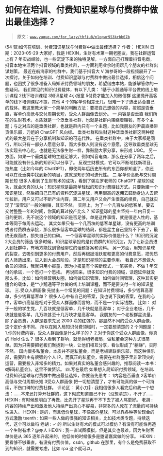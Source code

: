 # 如何在培训、付费知识星球与付费群中做出最佳选择？

> 原文：[`www.yuque.com/for_lazy/thfiu8/nlppwr953krbb67b`](https://www.yuque.com/for_lazy/thfiu8/nlppwr953krbb67b)

<ne-h2 id="319ecbb2" data-lake-id="319ecbb2"><ne-heading-ext><ne-heading-anchor></ne-heading-anchor><ne-heading-fold></ne-heading-fold></ne-heading-ext><ne-heading-content><ne-text id="u9284d2da">(54 赞)如何在培训、付费知识星球与付费群中做出最佳选择？</ne-text></ne-heading-content></ne-h2> <ne-p id="u9610255c" data-lake-id="u9610255c"><ne-text id="ub9e86fd8">作者： HEXIN</ne-text></ne-p> <ne-p id="u29b78c3d" data-lake-id="u29b78c3d"><ne-text id="ua74e2a1a">日期：2023-05-29</ne-text></ne-p> <ne-p id="u512908c8" data-lake-id="u512908c8"><ne-text id="u2e48abb9">大家好，我是 HEXIN，生财有术第一期老圈友，我在社群运营上有 7 年实战经验，也一些沉淀下来的独特见解，一方面自己打理着抖音电商，抖音本地生活两个抖音领域的垂类社群，一方面利用业余时间帮几个朋友的社群出谋划策。</ne-text></ne-p> <ne-p id="ubd25c08f" data-lake-id="ubd25c08f"><ne-text id="ue97d4eb8">最近在航海家的社群中，我们基于抖音大 V 海参哥的一段视频展开了一次探讨，关于</ne-text><ne-text id="ud6c37ec9" ne-bold="true">如何在培训、付费知识星球与付费群中做出最佳选择</ne-text><ne-text id="u210cde7b">，相信这个问题，也困扰了很多准备入局知识付费领域的朋友，希望借由本帖，能够解答你的一些疑问。</ne-text></ne-p> <ne-p id="u2f0ea0b4" data-lake-id="u2f0ea0b4"><ne-text id="u8debc766">我们常见的知识付费载体，有以下几类：</ne-text></ne-p> <ne-oli index-type="0"><ne-oli-i>1</ne-oli-i><ne-oli-c class="ne-oli-content" id="ud123f325" data-lake-id="ud123f325"><ne-text id="u96cf3fd6">基于小鹅通等平台做的线上培训课程</ne-text></ne-oli-c></ne-oli> <ne-oli index-type="0"><ne-oli-i>2</ne-oli-i><ne-oli-c class="ne-oli-content" id="u06c70cf1" data-lake-id="u06c70cf1"><ne-text id="u40c4246c">线下培训课程</ne-text></ne-oli-c></ne-oli> <ne-oli index-type="0"><ne-oli-i>3</ne-oli-i><ne-oli-c class="ne-oli-content" id="uac24ea37" data-lake-id="uac24ea37"><ne-text id="u836e235d">知识星球</ne-text></ne-oli-c></ne-oli> <ne-oli index-type="0"><ne-oli-i>4</ne-oli-i><ne-oli-c class="ne-oli-content" id="u31502067" data-lake-id="u31502067"><ne-text id="u574f6dfc">小报童</ne-text></ne-oli-c></ne-oli> <ne-oli index-type="0"><ne-oli-i>5</ne-oli-i><ne-oli-c class="ne-oli-content" id="uec29089d" data-lake-id="uec29089d"><ne-text id="u9c95269d">付费才能加入的微信群</ne-text></ne-oli-c></ne-oli> <ne-p id="uca2c13c1" data-lake-id="uca2c13c1"><ne-text id="ucc30fcee">这里抛开高客单的线下培训课程不提，其他 4 个的客单价相差无几，很难一下子选出适合自己的载体。我这里教大家一个简单的判断方法：</ne-text><ne-text id="u4c790a98" ne-bold="true">要把自己想做的内容，按照是否垂直，客单价高低与交付周期长短，受众人群画像去划分</ne-text><ne-text id="ud6698eb8" ne-bold="true">。</ne-text></ne-p> <ne-h3 id="2a169ca5" data-lake-id="2a169ca5"><ne-heading-ext><ne-heading-anchor></ne-heading-anchor><ne-heading-fold></ne-heading-fold></ne-heading-ext><ne-heading-content><ne-text id="u3f4690fb">一.内容是否垂直</ne-text></ne-heading-content></ne-h3> <ne-p id="u1d8d0c01" data-lake-id="u1d8d0c01"><ne-text id="ubb1033bf">我们所在的生财有术，本质就是一个泛垂类社群，也就是社群内围绕着赚钱，有多个主题；与之对应的是垂类社群，也就是群内只有一个主题，比如我朋友的尹晨直播带货俱乐部，刀姐的 ChatGPT 风向标。</ne-text></ne-p> <ne-p id="u758ea1ff" data-lake-id="u758ea1ff"><ne-text id="u7be2b075">垂类社群和生财这种泛垂类社群这两种模式的最大差异在于</ne-text><ne-text id="uebd56f07" ne-bold="true">分享机制和知识的可迭代性</ne-text><ne-text id="u9db00728">。</ne-text></ne-p> <ne-p id="u2476213a" data-lake-id="u2476213a"><ne-text id="uddb68004">在垂类社群中，由于大家都是同行，所以只有一部分人愿意分享，而大多数人则没有这个意愿，这导致垂类星球无法实现去中心化，也就是无法像生财一样，靠鼓励大家分享，来形成 UGC。</ne-text></ne-p> <ne-p id="u1a300a64" data-lake-id="u1a300a64"><ne-text id="u06c0e6f4">另一方面，如果一个垂类星球的主题足够大，例如抖音电商，那么在分享了两年之后，可能就没有什么新的知识可以分享了。</ne-text></ne-p> <ne-p id="uede3a17d" data-lake-id="uede3a17d"><ne-text id="ueead16c2">反观生财模式，它可以不断地找新项目，拉热度（比如今年的 ChatGPT），即使两年后历史所有的东西你都知道了，你还可以在泛垂类中找到新的项目，这就是</ne-text><ne-text id="u00a7ba31" ne-bold="true">知识的可迭代性</ne-text><ne-text id="uc3805d70">。</ne-text></ne-p> <ne-h3 id="0308d087" data-lake-id="0308d087"><ne-heading-ext><ne-heading-anchor></ne-heading-anchor><ne-heading-fold></ne-heading-fold></ne-heading-ext><ne-heading-content><ne-text id="u62bf1031">二.客单价高低与交付周期长短</ne-text></ne-heading-content></ne-h3> <ne-p id="u29d7470c" data-lake-id="u29d7470c"><ne-text id="u7172475a">很多人看到了生财有术的成功，看到了粥左罗老师的 ChatGPT 星球的成功，就会天真的认为：知识星球是最简单轻松的知识付费赚钱方式。只要新建一个知识星球，然后把自己已有的资料沉淀进星球，再用很高的返佣去鼓励身边人去帮忙拉新，用户又可以不断产生内容，第二年又用户又会产生很高的续费，自己就实现了“滚雪球”一般的躺赚，其实不然。</ne-text></ne-p> <ne-p id="u76269422" data-lake-id="u76269422"><ne-text id="ueee53578" ne-bold="true">实际上，为了一个几百块的低客单，要去交付整整一年的时间，你真的算过投产比么？</ne-text></ne-p> <ne-p id="u72d56569" data-lake-id="u72d56569"><ne-text id="u072d4f72">知识星球的星主坚持一年内日复一日的更新，先不说这个领域的知识是否足够，单是这件事情，就是很逆人性的，基本等同于每周去运动。</ne-text></ne-p> <ne-p id="uc1f00bab" data-lake-id="uc1f00bab"><ne-text id="uc1d6f1c8">其实如果只有一个几百块的低客单星球，没有更高的培训或者付费群去承接，那么很多低客单星球的结局，都是星主自己坚持不下去了，最终无疾而终，</ne-text><ne-text id="u577fc849" ne-bold="true">损失自己的口碑</ne-text><ne-text id="u1b36902e">。</ne-text></ne-p> <ne-p id="uc2fc1777" data-lake-id="uc2fc1777"><ne-text id="u2fe02866">一个低客单星球的实际价值是什么？</ne-text></ne-p> <ne-oli index-type="0"><ne-oli-i>1</ne-oli-i><ne-oli-c class="ne-oli-content" id="u6e84327f" data-lake-id="u6e84327f"><ne-text id="u27ddc1ba" ne-bold="true">知识的沉淀</ne-text></ne-oli-c></ne-oli> <ne-oli index-type="0"><ne-oli-i>2</ne-oli-i><ne-oli-c class="ne-oli-content" id="ucc8fac29" data-lake-id="ucc8fac29"><ne-text id="u9fc47012" ne-bold="true">大会员的筛选</ne-text></ne-oli-c></ne-oli> <ne-p id="ucf53740b" data-lake-id="ucf53740b"><ne-text id="uba8f1780">很多时候，知识星球承担的是付费群的知识沉淀，为了让新会员进入到社群中，有地方能找到曾经聊过的话题答案和资料。</ne-text></ne-p> <ne-p id="u476e5dd2" data-lake-id="u476e5dd2"><ne-text id="u5b1babb8">另一方面，用知识星球的裂变，去吸引到更多的付费用户，然后再根据活跃度和更高的付费意愿，把优质的人筛选出来，进入到</ne-text><ne-text id="u08030f38" ne-bold="true">大会员</ne-text><ne-text id="uf6448465">阶段，才是知识星球的主要作用。</ne-text></ne-p> <ne-p id="u08144d22" data-lake-id="u08144d22"><ne-text id="u3debd3c7">我自己不想做大会员的领域，我就只用小报童，因为小报童有个买断模式，一笔买卖，不做 1 年交付的承诺，一个愿打一个愿挨。</ne-text></ne-p> <ne-p id="uc98f5a59" data-lake-id="uc98f5a59"><ne-text id="u8040ff5b">再说回来，很多知识付费的领域，话题延伸就没那么多，比如：如何经营朋友圈，如何做知识管理，如何做时间管理，这种其实更适合的载体，是**小鹅通等平台做的线上培训课程，而不是要交付一年的知识星球。</ne-text></ne-p> <ne-h3 id="1b30d221" data-lake-id="1b30d221"><ne-heading-ext><ne-heading-anchor></ne-heading-anchor><ne-heading-fold></ne-heading-fold></ne-heading-ext><ne-heading-content><ne-text id="u3dae309b">三.受众人群画像</ne-text></ne-heading-content></ne-h3> <ne-p id="ua6f04b9b" data-lake-id="ua6f04b9b"><ne-text id="u38153ae9">先抛出一个常见的问题：</ne-text><ne-text id="u4c234832" ne-bold="true">在知识付费领域，多少钱算高客单，多少钱算低客单？</ne-text></ne-p> <ne-p id="ueb1f4dc1" data-lake-id="ueb1f4dc1"><ne-text id="u7cae9cfb">很多人心中有自己的答案，我也说下我的答案，在我的心中，客单价高低是相对于受众人群画像而言的，而不是一个实际钱数。</ne-text></ne-p> <ne-p id="uac16c2b5" data-lake-id="uac16c2b5"><ne-text id="ubc9d7bd7">比如：</ne-text></ne-p> <ne-p id="u472cc4d2" data-lake-id="u472cc4d2"><ne-text id="uc6fce2ba">对于一般的学生党，几百块就是低客单，几千块就是高客单；</ne-text></ne-p> <ne-p id="u63bb717e" data-lake-id="u63bb717e"><ne-text id="ub09ea10a">对于企业老板，几千块就是低客单，几万块甚至十几万块才是高客单。</ne-text></ne-p> <ne-p id="u5251dbb3" data-lake-id="u5251dbb3"><ne-text id="ube745afe">我朋友的一个老板群星流量，除了会员费，入群是要求先发 2000 块的红包的，那显然不同的受众人群画像，这个定价也不同。</ne-text></ne-p> <ne-p id="ub0617ede" data-lake-id="ub0617ede"><ne-text id="ua7197407">所以在刚入局知识付费领域时，一定要想清楚的 2 个问题是：</ne-text></ne-p> <ne-p id="ud5b27fe5" data-lake-id="ud5b27fe5"><ne-text id="u038ee660" ne-bold="true">1.你的付费内容，受众人群画像是什么样子的？</ne-text></ne-p> <ne-p id="u9e07ca39" data-lake-id="u9e07ca39"><ne-text id="u176a0eb0" ne-bold="true">2.对于你这个受众人群画像，你真的 Hold 住么？</ne-text></ne-p> <ne-p id="u121a7e9e" data-lake-id="u121a7e9e"><ne-text id="ue89e0edd">很多人看到了群响，就觉得组老板局，做私董会这种方式很简单。因为只需要把老板们聚拢到一块，让他们相互分享，看似形成了“躺赚”，实际不然。</ne-text></ne-p> <ne-p id="ue2d90e17" data-lake-id="ue2d90e17"><ne-text id="u4ba67fac">国内很多私董会，本质并不是私董会，而是老板建联俱乐部，而这种俱乐部，需要群主有很强的个人 IP。而</ne-text><ne-text id="u05e6083c" ne-bold="true">真正的私董会，需要在社群圈子里非常顶尖的运营，需要投入非常多的精力</ne-text><ne-text id="u08b0aed3">。如果对真实的私董会感兴趣的，推荐阅读一本书：《解码私董会》。这里不做赘诉。</ne-text></ne-p> <ne-h3 id="6e4c1d52" data-lake-id="6e4c1d52"><ne-heading-ext><ne-heading-anchor></ne-heading-anchor><ne-heading-fold></ne-heading-fold></ne-heading-ext><ne-heading-content><ne-text id="u5680c86a">四.写在最后</ne-text></ne-heading-content></ne-h3> <ne-p id="ub39124b5" data-lake-id="ub39124b5"><ne-text id="u4d1db39d">如果想入局知识付费领域，在培训、付费知识星球与付费群中做出最佳选择，你要首先思考：</ne-text></ne-p> <ne-oli index-type="0"><ne-oli-i>1</ne-oli-i><ne-oli-c class="ne-oli-content" id="u205b4ff9" data-lake-id="u205b4ff9"><ne-text id="u40cb84aa" ne-bold="true">内容是否垂直</ne-text></ne-oli-c></ne-oli> <ne-oli index-type="0"><ne-oli-i>2</ne-oli-i><ne-oli-c class="ne-oli-content" id="u9b7dc5de" data-lake-id="u9b7dc5de"><ne-text id="u870d28f2" ne-bold="true">客单价高低与交付周期长短</ne-text></ne-oli-c></ne-oli> <ne-oli index-type="0"><ne-oli-i>3</ne-oli-i><ne-oli-c class="ne-oli-content" id="ub4d07ad4" data-lake-id="ub4d07ad4"><ne-text id="uda368e47" ne-bold="true">受众人群画像</ne-text></ne-oli-c></ne-oli> <ne-p id="uc3736c80" data-lake-id="uc3736c80"><ne-text id="u0dd0a724">把一切想清楚了，才有可能真的做一个可持续，不伤口碑的付费社群。</ne-text></ne-p> <ne-hole id="uf6798ad7" data-lake-id="uf6798ad7"><ne-card data-card-name="hr" data-card-type="block" id="a7j2q" data-event-boundary="card"><ne-p id="u10da9465" data-lake-id="u10da9465"><ne-text id="u1249662e">评论区：</ne-text></ne-p> <ne-p id="ucf7fecd2" data-lake-id="ucf7fecd2"><ne-text id="u1742b8a4">黄小刀🔪 : 我相信很多人看完后和我一个想法：……本来还打算开社群的，这下彻底知道自己不行（没想清楚），不开了……</ne-text> <ne-text id="udbc47754">HEXIN : 有时候想明白了再做，比先开了星球再干不下去了被人骂更好。</ne-text> <ne-text id="u7f77b77d">老胡 : 内容的持续产出和激发他人持续产出真心不容易，非常多的人死在了流量的可持续性进入。</ne-text> <ne-text id="u70e2c94d">HEXIN : 是的，而且低价星球，不像高价星球，可以靠各种等价现金的方式激励</ne-text> <ne-text id="u8508d584">teenth : 如果一些人做的很强的知识相关，比如技术类专题，持续迭代，这个可以做吗</ne-text> <ne-text id="ua16adc5d">老胡 : ✓ 的 所以生财有术的模式可以模仿？有没有可能性再造一个生财有术？@亦人</ne-text> <ne-text id="u2799d8e8">HEXIN : 我一直试图模拟，但是其实也最难，因为生财客单价是从 365 逐年升起来的，他低价的时候很多是邀请嘉宾做的分享。</ne-text> <ne-text id="ue58d32b6">HEXIN : 要看够不够垂直，有没有付费价值，csdn，github 在那里，有什么是免费获取不到的知识，就需要考虑，比如 rpa 这个就可以。</ne-text></ne-p></ne-card></ne-hole>